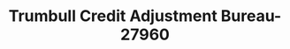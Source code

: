---
f_zip-code: 44334
f_state-code: OH
title: Trumbull Credit Adjustment Bureau-27960
f_phone: 330-394-4200
f_city-only: Fairlawn
f_address: Po Box 5426 Fairlawn
f_location-unique-id: '27960'
slug: trumbull-credit-adjustment-bureau-27960
updated-on: '2024-05-30T13:46:58.046Z'
created-on: '2024-05-30T13:36:59.803Z'
published-on: '2024-05-30T13:54:32.469Z'
f_city-state: cms/city/fairlawn-oh.md
f_company: cms/company/trumbull-credit-adjustment-bureau.md
f_state: cms/state/ohio.md
layout: '[payday-loan].html'
tags: payday-loan
---